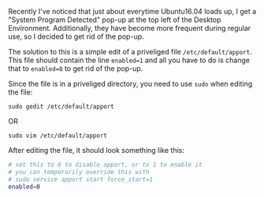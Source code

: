 Recently I've noticed that just about everytime Ubuntu16.04
loads up, I get a "System Program Detected" pop-up at the top left
of the Desktop Environment. Additionally, they have become more frequent
during regular use, so I decided to get rid of the pop-up.

The solution to this is a simple edit of a priveliged file
`/etc/default/apport`. This file should contain the line `enabled=1`
and all you have to do is change that to `enabled=0` to get rid
of the pop-up.

Since the file is in a priveliged directory, you need to use `sudo`
when editing the file:

```
sudo gedit /etc/default/apport
```
OR 
```
sudo vim /etc/default/apport
```

After editing the file, it should look something like this:

```bash
# set this to 0 to disable apport, or to 1 to enable it
# you can temporarily override this with
# sudo service apport start force_start=1
enabled=0
```
